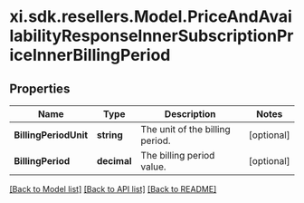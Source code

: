 # xi.sdk.resellers.Model.PriceAndAvailabilityResponseInnerSubscriptionPriceInnerBillingPeriod

## Properties

Name | Type | Description | Notes
------------ | ------------- | ------------- | -------------
**BillingPeriodUnit** | **string** | The unit of the billing period. | [optional] 
**BillingPeriod** | **decimal** | The billing period value. | [optional] 

[[Back to Model list]](../README.md#documentation-for-models) [[Back to API list]](../README.md#documentation-for-api-endpoints) [[Back to README]](../README.md)


